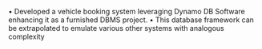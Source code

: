 • Developed a vehicle booking system leveraging Dynamo DB Software enhancing it as a furnished DBMS 
project.
• This database framework can be extrapolated to emulate various other systems with analogous complexity
